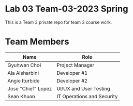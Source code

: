 # Lab 03 Team-03-2023 Spring
This is a Team 3 private repo for team 3 course work.

# Team Members
| Name | Role |
| --- | --- |
| Gyuhwan Choi | Project Manager |
| Ala Alsharbini | Developer #1 |
| Angie Iturbide | Developer #2 |
| Jose "Chief" Lopez | UI/UX and User Testing |
| Sean Khuon |IT Operations and Security  |
